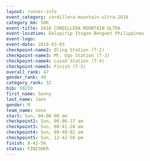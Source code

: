 ```yaml
---
layout: runner-info 
event_category: cordillera-mountain-ultra-2018 
category_km: 50K 
event-title: 2018 CORDILLERA MOUNTAIN ULTRA 
event-location: Dalupirip Itogon Benguet Philippines 
event-logo: 
event-date: 2018-03-03 
checkpoint-name2: Oling Station (T-2) 
checkpoint-name3: Mt. Ugo Station (T-3) 
checkpoint-name4: Lusod Station (T-4) 
checkpoint-name5: Finish (T-5) 
overall_rank: 47
gender_rank: 40
category_rank: 32
bib: 50210
first_name: Sonny
last_name: Jaen
gender: M
team_name: none
start: Sun, 04-00-00 am
checkpoint2: Sun, 06-06-17 am
checkpoint3: Sun, 08-41-28 am
checkpoint4: Sun, 09-48-02 am
checkpoint5: Sun, 12-42-56 pm
finish: 8-42-56
status: FINISHER
---
```

